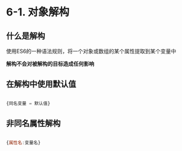 # 6-1. 对象解构

## 什么是解构

使用ES6的一种语法规则，将一个对象或数组的某个属性提取到某个变量中

**解构不会对被解构的目标造成任何影响**

## 在解构中使用默认值

```js

{同名变量 = 默认值}

```

## 非同名属性解构

```js

{属性名:变量名}

```
